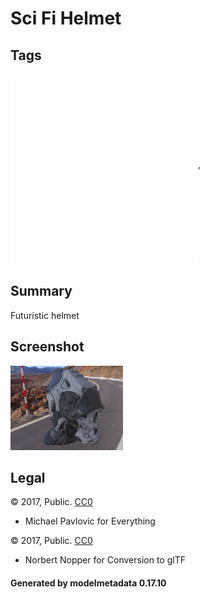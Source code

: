 # Sci Fi Helmet

## Tags

![core](../../Models-core.md), ![testing](../../Models-testing.md)

## Summary

Futuristic helmet

## Screenshot

![screenshot](screenshot/screenshot.jpg)

## Legal

&copy; 2017, Public. [CC0](https://creativecommons.org/publicdomain/zero/1.0/legalcode)

 - Michael Pavlovic for Everything

&copy; 2017, Public. [CC0](https://creativecommons.org/publicdomain/zero/1.0/legalcode)

 - Norbert Nopper for Conversion to glTF

#### Generated by modelmetadata 0.17.10